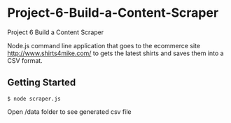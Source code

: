 # Project-6-Build-a-Content-Scraper
Project 6 Build a Content Scraper


Node.js command line application that goes to the ecommerce site http://www.shirts4mike.com/ to gets the latest shirts and saves them into a CSV format.

<h2>Getting Started</h2>
<pre><code>$ node scraper.js
</code></pre>
<p>Open /data folder to see generated csv file</p>
